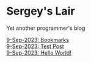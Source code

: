 #  Sergey's Lair

Yet another programmer's blog  

[9-Sep-2023: Bookmarks](/posts/2023-9-15-02-Bookmarks.md)  
[9-Sep-2023: Test Post](/posts/2023-9-15-01-Test.md)  
[9-Sep-2023: Hello World!](/posts/2023-9-15-00-HelloWorld.md)  


